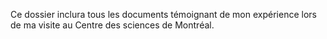 Ce dossier inclura tous les documents témoignant de mon expérience lors de ma visite au Centre des sciences de Montréal.
